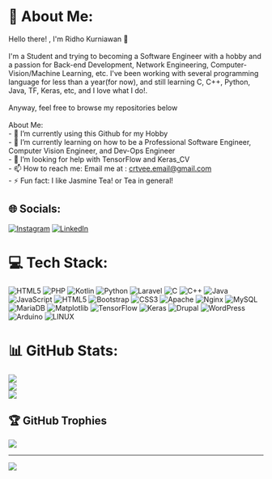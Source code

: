 # 💫 About Me:
Hello there! , I'm Ridho Kurniawan 👋<br><br>I'm a Student and trying to becoming a Software Engineer with a hobby and a passion for Back-end Development, Network Engineering, Computer-Vision/Machine Learning, etc. I've been working with several programming language for less than a year(for now), and still learning C, C++, Python, Java, TF, Keras, etc, and I love what I do!. <br><br>Anyway, feel free to browse my repositories below<br><br>About Me:<br>- 🔭 I’m currently using this Github for my Hobby<br>- 🌱 I’m currently learning on how to be a Professional Software Engineer, Computer Vision Engineer, and Dev-Ops Engineer <br>- 🤔 I’m looking for help with TensorFlow and Keras_CV<br>- 📫 How to reach me: Email me at : crtvee.email@gmail.com<br>- ⚡ Fun fact: I like Jasmine Tea! or Tea in general!<br>


## 🌐 Socials:
[![Instagram](https://img.shields.io/badge/Instagram-%23E4405F.svg?logo=Instagram&logoColor=white)](https://instagram.com/Maxwell726) [![LinkedIn](https://img.shields.io/badge/LinkedIn-%230077B5.svg?logo=linkedin&logoColor=white)](https://linkedin.com/in/ridho-kurniawan-u) 

# 💻 Tech Stack:
 ![HTML5](https://img.shields.io/badge/html5-%23E34F26.svg?style=for-the-badge&logo=html5&logoColor=white) ![PHP](https://img.shields.io/badge/php-%23777BB4.svg?style=for-the-badge&logo=php&logoColor=white) ![Kotlin](https://img.shields.io/badge/kotlin-%237F52FF.svg?style=for-the-badge&logo=kotlin&logoColor=white) ![Python](https://img.shields.io/badge/python-3670A0?style=for-the-badge&logo=python&logoColor=ffdd54) ![Laravel](https://img.shields.io/badge/laravel-%23FF2D20.svg?style=for-the-badge&logo=laravel&logoColor=white) ![C](https://img.shields.io/badge/c-%2300599C.svg?style=for-the-badge&logo=c&logoColor=white) ![C++](https://img.shields.io/badge/c++-%2300599C.svg?style=for-the-badge&logo=c%2B%2B&logoColor=white) ![Java](https://img.shields.io/badge/java-%23ED8B00.svg?style=for-the-badge&logo=openjdk&logoColor=white) ![JavaScript](https://img.shields.io/badge/javascript-%23323330.svg?style=for-the-badge&logo=javascript&logoColor=%23F7DF1E) ![HTML5](https://img.shields.io/badge/html5-%23E34F26.svg?style=for-the-badge&logo=html5&logoColor=white) ![Bootstrap](https://img.shields.io/badge/bootstrap-%238511FA.svg?style=for-the-badge&logo=bootstrap&logoColor=white) ![CSS3](https://img.shields.io/badge/css3-%231572B6.svg?style=for-the-badge&logo=css3&logoColor=white) ![Apache](https://img.shields.io/badge/apache-%23D42029.svg?style=for-the-badge&logo=apache&logoColor=white) ![Nginx](https://img.shields.io/badge/nginx-%23009639.svg?style=for-the-badge&logo=nginx&logoColor=white) ![MySQL](https://img.shields.io/badge/mysql-%2300000f.svg?style=for-the-badge&logo=mysql&logoColor=white) ![MariaDB](https://img.shields.io/badge/MariaDB-003545?style=for-the-badge&logo=mariadb&logoColor=white) ![Matplotlib](https://img.shields.io/badge/Matplotlib-%23ffffff.svg?style=for-the-badge&logo=Matplotlib&logoColor=black) ![TensorFlow](https://img.shields.io/badge/TensorFlow-%23FF6F00.svg?style=for-the-badge&logo=TensorFlow&logoColor=white) ![Keras](https://img.shields.io/badge/Keras-%23D00000.svg?style=for-the-badge&logo=Keras&logoColor=white) ![Drupal](https://img.shields.io/badge/drupal-%230678BE.svg?style=for-the-badge&logo=drupal&logoColor=white) ![WordPress](https://img.shields.io/badge/WordPress-%23117AC9.svg?style=for-the-badge&logo=WordPress&logoColor=white) ![Arduino](https://img.shields.io/badge/-Arduino-00979D?style=for-the-badge&logo=Arduino&logoColor=white) ![LINUX](https://img.shields.io/badge/Linux-FCC624?style=for-the-badge&logo=linux&logoColor=black)
# 📊 GitHub Stats:
![](https://github-readme-stats.vercel.app/api?username=Xserve11&theme=dark&hide_border=false&include_all_commits=false&count_private=false)<br/>
![](https://github-readme-streak-stats.herokuapp.com/?user=Xserve11&theme=dark&hide_border=false)<br/>
![](https://github-readme-stats.vercel.app/api/top-langs/?username=Xserve11&theme=dark&hide_border=false&include_all_commits=false&count_private=false&layout=compact)

## 🏆 GitHub Trophies
![](https://github-profile-trophy.vercel.app/?username=Xserve11&theme=radical&no-frame=false&no-bg=true&margin-w=4)

---
[![](https://visitcount.itsvg.in/api?id=Xserve11&icon=8&color=7)](https://visitcount.itsvg.in)

<!-- Proudly created with GPRM ( https://gprm.itsvg.in ) -->
